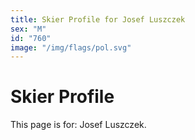 ```yaml
---
title: Skier Profile for Josef Luszczek
sex: "M"
id: "760"
image: "/img/flags/pol.svg" 
---
```


# Skier Profile

This page is for: Josef Luszczek.
    
